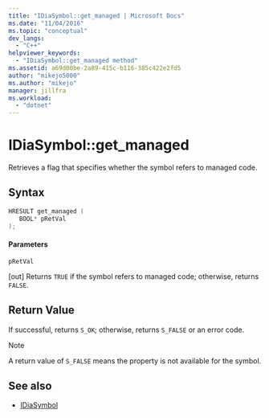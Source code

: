 ```yaml
---
title: "IDiaSymbol::get_managed | Microsoft Docs"
ms.date: "11/04/2016"
ms.topic: "conceptual"
dev_langs:
  - "C++"
helpviewer_keywords:
  - "IDiaSymbol::get_managed method"
ms.assetid: a69d00be-2a89-415c-b116-385c422e2fd5
author: "mikejo5000"
ms.author: "mikejo"
manager: jillfra
ms.workload:
  - "dotnet"
---
```

# IDiaSymbol::get_managed
Retrieves a flag that specifies whether the symbol refers to managed code.

## Syntax

```C++
HRESULT get_managed ( 
   BOOL* pRetVal
);
```

#### Parameters
 `pRetVal`

[out] Returns `TRUE` if the symbol refers to managed code; otherwise, returns `FALSE`.

## Return Value
 If successful, returns `S_OK`; otherwise, returns `S_FALSE` or an error code.

> [!NOTE]
> A return value of `S_FALSE` means the property is not available for the symbol.

## See also
- [IDiaSymbol](../../debugger/debug-interface-access/idiasymbol.md)